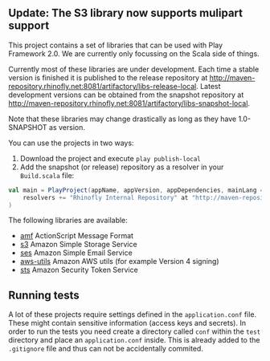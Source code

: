 
## Update: The S3 library now supports mulipart support

This project contains a set of libraries that can be used with Play Framework 2.0. We are currently only focussing on the Scala side of things.

Currently most of these libraries are under development. Each time a stable version is finished it is published to the release repository at http://maven-repository.rhinofly.net:8081/artifactory/libs-release-local. Latest development versions can be obtained from the snapshot repository at http://maven-repository.rhinofly.net:8081/artifactory/libs-snapshot-local.

Note that these libraries may change drastically as long as they have 1.0-SNAPSHOT as version.

You can use the projects in two ways:

1. Download the project and execute `play publish-local`
2. Add the snapshot (or release) repository as a resolver in your `Build.scala` file:

``` scala
val main = PlayProject(appName, appVersion, appDependencies, mainLang = SCALA).settings(
    resolvers += "Rhinofly Internal Repository" at "http://maven-repository.rhinofly.net:8081/artifactory/libs-snapshot-local"
)
```

The following libraries are available:

- [amf](/Rhinofly/play-libraries/tree/master/amf) ActionScript Message Format
- [s3](/Rhinofly/play-libraries/master/apis/s3) Amazon Simple Storage Service
- [ses](/Rhinofly/play-libraries/master/apis/ses) Amazon Simple Email Service
- [aws-utils](/Rhinofly/play-libraries/master/apis/aws-utils) Amazon AWS utils (for example Version 4 signing)
- [sts](/Rhinofly/play-libraries/master/apis/sts) Amazon Security Token Service

Running tests
-------------

A lot of these projects require settings defined in the `application.conf` file. These might contain sensitive information (access keys and secrets). In order to run the tests you need create a directory called `conf` within the `test` directory and place an `application.conf` inside. This is already added to the `.gitignore` file and thus can not be accidentally commited.
